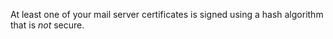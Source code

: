 At least one of your mail server certificates is signed using a hash 
algorithm that is *not* secure.
